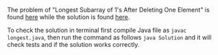 The problem of "Longest Subarray of 1's After Deleting One Element" is found [here](https://leetcode.com/problems/longest-subarray-of-1s-after-deleting-one-element/description/) while the solution is found [here](https://github.com/aurimas13/Solutions-To-Problems/blob/main/LeetCode/Java%20Solutions/Longest%20Subarray%20of%201's%20After%20Deleting%20One%20Element/longest.java).

To check the solution in terminal first compile Java file as `javac longest.java`, then run the command as follows `java Solution` and it will check tests and if the solution works correctly.
